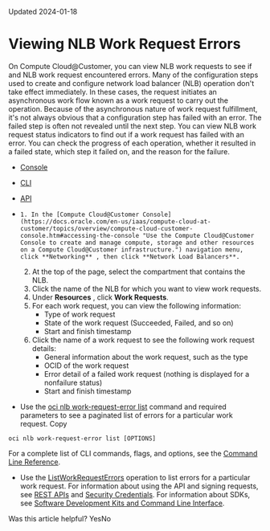 Updated 2024-01-18
# Viewing NLB Work Request Errors
On Compute Cloud@Customer, you can view NLB work requests to see if and NLB work request encountered errors.
Many of the configuration steps used to create and configure network load balancer (NLB) operation don't take effect immediately. In these cases, the request initiates an asynchronous work flow known as a work request to carry out the operation. 
Because of the asynchronous nature of work request fulfillment, it's not always obvious that a configuration step has failed with an error. The failed step is often not revealed until the next step. 
You can view NLB work request status indicators to find out if a work request has failed with an error. You can check the progress of each operation, whether it resulted in a failed state, which step it failed on, and the reason for the failure.
  * [Console](https://docs.oracle.com/en-us/iaas/compute-cloud-at-customer/topics/nlb/viewing-nlb-work-request-errors.htm)
  * [CLI](https://docs.oracle.com/en-us/iaas/compute-cloud-at-customer/topics/nlb/viewing-nlb-work-request-errors.htm)
  * [API](https://docs.oracle.com/en-us/iaas/compute-cloud-at-customer/topics/nlb/viewing-nlb-work-request-errors.htm)


  *     1. In the [Compute Cloud@Customer Console](https://docs.oracle.com/en-us/iaas/compute-cloud-at-customer/topics/overview/compute-cloud-customer-console.htm#accessing-the-console "Use the Compute Cloud@Customer Console to create and manage compute, storage and other resources on a Compute Cloud@Customer infrastructure.") navigation menu, click **Networking** , then click **Network Load Balancers**.
    2. At the top of the page, select the compartment that contains the NLB.
    3. Click the name of the NLB for which you want to view work requests. 
    4. Under **Resources** , click **Work Requests**.
    5. For each work request, you can view the following information:
       * Type of work request
       * State of the work request (Succeeded, Failed, and so on)
       * Start and finish timestamp
    6. Click the name of a work request to see the following work request details:
       * General information about the work request, such as the type
       * OCID of the work request
       * Error detail of a failed work request (nothing is displayed for a nonfailure status)
       * Start and finish timestamp
  * Use the [oci nlb work-request-error list](https://docs.oracle.com/iaas/tools/oci-cli/latest/oci_cli_docs/cmdref/nlb/work-request-error/list.html) command and required parameters to see a paginated list of errors for a particular work request.
Copy
```
oci nlb work-request-error list [OPTIONS]
```

For a complete list of CLI commands, flags, and options, see the [Command Line Reference](https://docs.oracle.com/iaas/tools/oci-cli/latest/oci_cli_docs/index.html).
  * Use the [ListWorkRequestErrors](https://docs.oracle.com/iaas/api/#/en/networkloadbalancer/20200501/WorkRequestError/ListWorkRequestErrors) operation to list errors for a particular work request.
For information about using the API and signing requests, see [REST APIs](https://docs.oracle.com/iaas/Content/API/Concepts/usingapi.htm#REST_APIs) and [Security Credentials](https://docs.oracle.com/iaas/Content/General/Concepts/credentials.htm). For information about SDKs, see [Software Development Kits and Command Line Interface](https://docs.oracle.com/iaas/Content/API/Concepts/sdks.htm#Software_Development_Kits_and_Command_Line_Interface).


Was this article helpful?
YesNo

